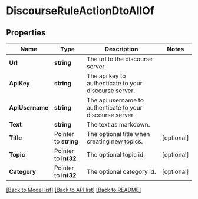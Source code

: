 # DiscourseRuleActionDtoAllOf

## Properties

Name | Type | Description | Notes
------------ | ------------- | ------------- | -------------
**Url** | **string** | The url to the discourse server. | 
**ApiKey** | **string** | The api key to authenticate to your discourse server. | 
**ApiUsername** | **string** | The api username to authenticate to your discourse server. | 
**Text** | **string** | The text as markdown. | 
**Title** | Pointer to **string** | The optional title when creating new topics. | [optional] 
**Topic** | Pointer to **int32** | The optional topic id. | [optional] 
**Category** | Pointer to **int32** | The optional category id. | [optional] 

[[Back to Model list]](../README.md#documentation-for-models) [[Back to API list]](../README.md#documentation-for-api-endpoints) [[Back to README]](../README.md)


